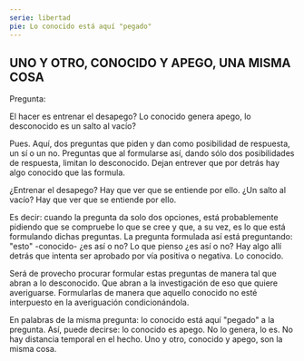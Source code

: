 ```yaml
---
serie: libertad
pie: Lo conocido está aquí "pegado"
---
```


## UNO Y OTRO, CONOCIDO Y APEGO, UNA MISMA COSA

Pregunta:

El hacer es entrenar el desapego? Lo conocido genera apego, lo desconocido es un salto al vacío?

Pues. Aquí, dos preguntas que piden y dan como posibilidad de respuesta, un sí o un no. Preguntas que al formularse así, dando sólo dos posibilidades de respuesta, limitan lo desconocido. Dejan entrever que por detrás hay algo conocido que las formula.

¿Entrenar el desapego? Hay que ver que se entiende por ello. ¿Un salto al vacío? Hay que ver que se entiende por ello.

Es decir: cuando la pregunta da solo dos opciones, está probablemente pidiendo que se compruebe lo que se cree y que, a su vez, es lo que está formulando dichas preguntas. La pregunta formulada así está preguntando: "esto" -conocido- ¿es así o no? Lo que pienso ¿es así o no? Hay algo allí detrás que intenta ser aprobado por vía positiva o negativa. Lo conocido.

Será de provecho procurar formular estas preguntas de manera tal que abran a lo desconocido. Que abran a la investigación de eso que quiere averiguarse. Formularlas de manera que aquello conocido no esté interpuesto en la averiguación condicionándola.

En palabras de la misma pregunta: lo conocido está aquí "pegado" a la pregunta. Así, puede decirse: lo conocido es apego. No lo genera, lo es. No hay distancia temporal en el hecho. Uno y otro, conocido y apego, son la misma cosa.
